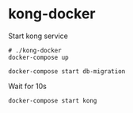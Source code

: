 # kong-docker

Start kong service

```shell
# ./kong-docker
docker-compose up
```

```shell
docker-compose start db-migration
```

Wait for 10s
```shell
docker-compose start kong
```
